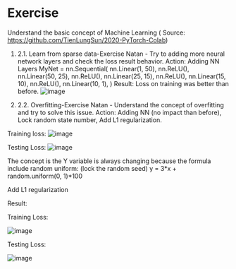 # Exercise
Understand the basic concept of Machine Learning ( Source: https://github.com/TienLungSun/2020-PyTorch-Colab)
1. 2.1. Learn from sparse data-Exercise Natan - Try to adding more neural network layers and check the loss result behavior.
Action: Adding NN Layers
MyNet = nn.Sequential(
    nn.Linear(1, 50),
    nn.ReLU(),
    nn.Linear(50, 25),
    nn.ReLU(),
    nn.Linear(25, 15),
    nn.ReLU(),
    nn.Linear(15, 10),
    nn.ReLU(),
    nn.Linear(10, 1),
)
 Result: Loss on training was better than before.
 ![image](https://user-images.githubusercontent.com/55201272/110065501-d748a100-7da1-11eb-9a3a-1d6c026ad5c2.png)
 
 1. 2.2. Overfitting-Exercise Natan - Understand the concept of overfitting and try to solve this issue.
 Action: Adding NN (no impact than before), Lock random state number, Add L1 regularization.
 
Training loss:
 ![image](https://user-images.githubusercontent.com/55201272/110065683-4c1bdb00-7da2-11eb-9ee6-175ff5004179.png)

Testing Loss:
![image](https://user-images.githubusercontent.com/55201272/110065702-59d16080-7da2-11eb-8954-759d3e4a5aa6.png)

The concept is the Y variable is always changing because the formula include random uniform: (lock the random seed)
y = 3*x + random.uniform(0, 1)*100

Add L1 regularization

Result:

Training Loss:

![image](https://user-images.githubusercontent.com/55201272/110066309-ba14d200-7da3-11eb-86ce-826c24ff8e09.png)

Testing Loss:

![image](https://user-images.githubusercontent.com/55201272/110066332-c436d080-7da3-11eb-86a0-196a19771d8c.png)



